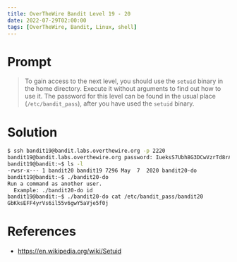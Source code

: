 ```yaml
---
title: OverTheWire Bandit Level 19 - 20
date: 2022-07-29T02:00:00
tags: [OverTheWire, Bandit, Linux, shell]
---
```

# Prompt
> To gain access to the next level, you should use the `setuid` binary in the home directory. Execute it without arguments to find out how to use it. The password for this level can be found in the usual place (`/etc/bandit_pass`), after you have used the `setuid` binary.

# Solution
```sh
$ ssh bandit19@bandit.labs.overthewire.org -p 2220
bandit19@bandit.labs.overthewire.org password: IueksS7Ubh8G3DCwVzrTd8rAVOwq3M5x
bandit19@bandit:~$ ls -l
-rwsr-x--- 1 bandit20 bandit19 7296 May  7  2020 bandit20-do
bandit19@bandit:~$ ./bandit20-do 
Run a command as another user.
  Example: ./bandit20-do id
bandit19@bandit:~$ ./bandit20-do cat /etc/bandit_pass/bandit20
GbKksEFF4yrVs6il55v6gwY5aVje5f0j
```

# References
* <https://en.wikipedia.org/wiki/Setuid>